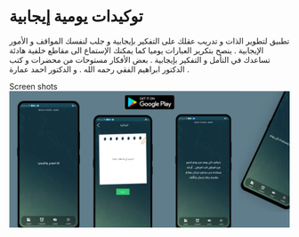# توكيدات يومية إيجابية
تطبيق لتطوير الذات و تدريب عقلك على التفكير بإيجابية و جلب لنفسك المواقف و الأمور الإيجابية . ينصح بتكرير العبارات يوميا كما يمكنك الإستماع الى مقاطع خلفية هادئة تساعدك في التأمل و التفكير بإيجابية . بعض الأفكار مستوحات من محضرات و كتب الدكتور ابراهيم الفقي رحمه الله . و الدكتور احمد عمارة .



Screen shots
![Alt text](thumbnailmain.png?raw=true "Optional Title")
